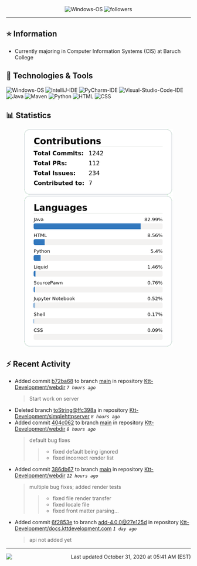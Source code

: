 <div align="center">
    <img 
        src="https://img.shields.io/badge/OS-Windows-informational?style=for-the-badge&color=3278be"
        alt="Windows-OS">
    <img 
        src="https://img.shields.io/github/followers/katsute?color=3278be&style=for-the-badge"
        alt="followers">
</div>

<hr>

## ⭐ Information

 - Currently majoring in Computer Information Systems (CIS) at Baruch College

## 🔧 Technologies & Tools

<img 
    src="https://img.shields.io/badge/OS-Windows-informational?style=flat-square&color=3278be"
    alt="Windows-OS">
<img 
    src="https://img.shields.io/badge/Editor-IntelliJ_IDEA-informational?style=flat-square&logo=intellij-idea&logoColor=white&color=3278be"
    alt="IntelliJ-IDE">
<img 
    src="https://img.shields.io/badge/Editor-PyCharm-informational?style=flat-square&logo=pycharm&logoColor=white&color=3278be"
    alt="PyCharm-IDE">
<img 
    src="https://img.shields.io/badge/Editor-Visual_Studio_Code-informational?style=flat-square&logo=Visual-Studio-Code&logoColor=white&color=3278be"
    alt="Visual-Studio-Code-IDE">
<img 
    src="https://img.shields.io/badge/Code-Java-informational?style=flat-square&logo=java&logoColor=white&color=3278be"
    alt="Java">
<img 
    src="https://img.shields.io/badge/Tools-Maven-informational?style=flat-square&logo=apache-maven&logoColor=white&color=3278be"
    alt="Maven">
<img 
    src="https://img.shields.io/badge/Code-Python-informational?style=flat-square&logo=python&logoColor=white&color=3278be"
    alt="Python">
<img 
    src="https://img.shields.io/badge/Code-HTML-informational?style=flat-square&logo=html5&logoColor=white&color=3278be"
    alt="HTML">
<img 
    src="https://img.shields.io/badge/Code-CSS-informational?style=flat-square&logo=css-wizardry&logoColor=white&color=3278be"
    alt="CSS">

## 📊 Statistics
<div align="center">
    <a href="https://github.com/Katsute/">
        <img src="https://github.com/Katsute/Katsute/blob/main/contributions.png">
    </a>
    <a href="https://github.com/Katsute/">
        <img src="https://github.com/Katsute/Katsute/blob/main/languages.png">
    </a>
</div>

## ⚡ Recent Activity

 - Added commit [b72ba68](https://github.com/Ktt-Development/webdir/commit/b72ba681bf3bc5fea40f3f06b1bb92a95442798e) to branch [main](https://github.com/Ktt-Development/webdir/tree/main) in repository [Ktt-Development/webdir](https://github.com/Ktt-Development/webdir)  *`7 hours ago`*
   > Start work on server
 - Deleted branch [toString@ffc398a](https://github.com/Ktt-Development/simplehttpserver/tree/toString@ffc398a) in repository [Ktt-Development/simplehttpserver](https://github.com/Ktt-Development/simplehttpserver) *`8 hours ago`*
 - Added commit [404c062](https://github.com/Ktt-Development/webdir/commit/404c0623063dd66c4ace1e9b6af5ab95fd228a94) to branch [main](https://github.com/Ktt-Development/webdir/tree/main) in repository [Ktt-Development/webdir](https://github.com/Ktt-Development/webdir)  *`8 hours ago`*
   > default bug fixes
   >  > - fixed default being ignored
   >  > - fixed incorrect render list
 - Added commit [386db67](https://github.com/Ktt-Development/webdir/commit/386db676ab46730f486f1bdca02cdb4c6e155f01) to branch [main](https://github.com/Ktt-Development/webdir/tree/main) in repository [Ktt-Development/webdir](https://github.com/Ktt-Development/webdir)  *`12 hours ago`*
   > multiple bug fixes; added render tests
   >  > - fixed file render transfer
   >  > - fixed locale file
   >  > - fixed front matter parsing…
 - Added commit [6f2853e](https://github.com/Ktt-Development/docs.kttdevelopment.com/commit/6f2853e10e28d1108ae08eecd53b4ae4538e3378) to branch [add-4.0.0@27e125d](https://github.com/Ktt-Development/docs.kttdevelopment.com/tree/add-4.0.0@27e125d) in repository [Ktt-Development/docs.kttdevelopment.com](https://github.com/Ktt-Development/docs.kttdevelopment.com)  *`1 day ago`*
   > api not added yet

---
<img align="left" src="https://github.com/Katsute/Katsute/workflows/Update%20README.md/badge.svg"><p align="right">Last updated October 31, 2020 at 05:41 AM (EST)</p>
